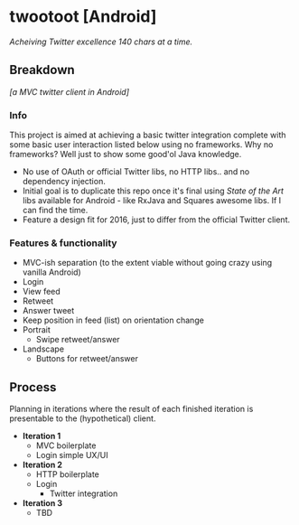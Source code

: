 # twootoot [Android]
_Acheiving Twitter excellence 140 chars at a time._

## Breakdown
_[a MVC twitter client in Android]_
### Info
This project is aimed at achieving a basic twitter integration complete with some basic user interaction listed below using no frameworks.
Why no frameworks? Well just to show some good'ol Java knowledge.
* No use of OAuth or official Twitter libs, no HTTP libs.. and no dependency injection.
* Initial goal is to duplicate this repo once it's final using _State of the Art_ libs available for Android - like RxJava and Squares awesome libs. If I can find the time.
* Feature a design fit for 2016, just to differ from the official Twitter client.

### Features & functionality
* MVC-ish separation (to the extent viable without going crazy using vanilla Android)
* Login
* View feed
* Retweet
* Answer tweet
* Keep position in feed (list) on orientation change
* Portrait
  * Swipe retweet/answer
* Landscape
  * Buttons for retweet/answer

## Process
Planning in iterations where the result of each finished iteration is presentable to the (hypothetical) client.

* __Iteration 1__
  * MVC boilerplate
  * Login simple UX/UI
* __Iteration 2__
  * HTTP boilerplate
  * Login
    * Twitter integration
* __Iteration 3__
  * TBD
